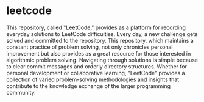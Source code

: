 # leetcode
This repository, called "LeetCode," provides as a platform for recording everyday solutions to LeetCode difficulties. Every day, a new challenge gets solved and committed to the repository. This repository, which maintains a constant practice of problem solving, not only chronicles personal improvement but also provides as a great resource for those interested in algorithmic problem solving. Navigating through solutions is simple because to clear commit messages and orderly directory structures. Whether for personal development or collaborative learning, "LeetCode" provides a collection of varied problem-solving methodologies and insights that contribute to the knowledge exchange of the larger programming community.

